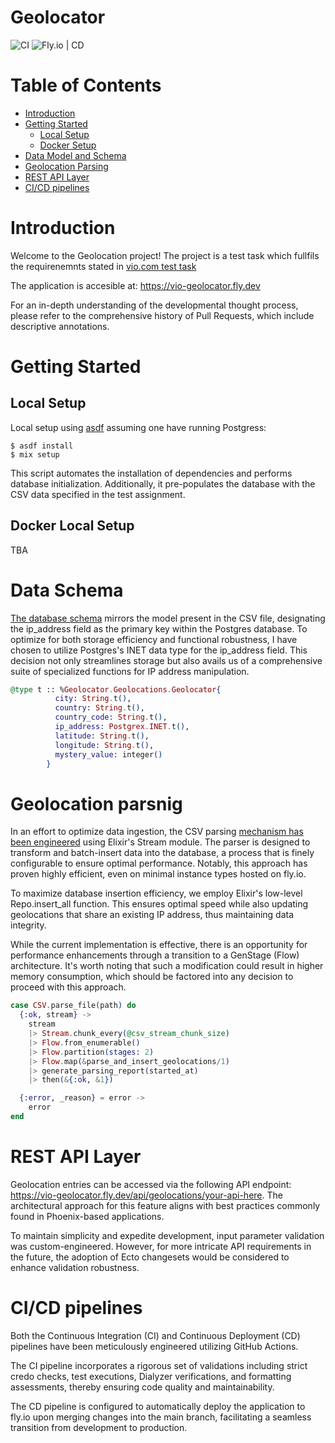 # Geolocator
![CI](https://github.com/ihorkatkov/geolocator/actions/workflows/ci.yml/badge.svg)
![Fly.io | CD](https://github.com/ihorkatkov/geolocator/actions/workflows/cd.yml/badge.svg)


# Table of Contents

* [Introduction](#introduction)
* [Getting Started](#getting-started)
  * [Local Setup](#local-setup)
  * [Docker Setup](#docker-local-setup)
* [Data Model and Schema](#data-schema)
* [Geolocation Parsing](#geolocation-parsnig)
* [REST API Layer](#rest-api-layer)
* [CI/CD pipelines](#cicd-pipelines)


# Introduction
Welcome to the Geolocation project! The project is a test task which fullfils the requirenemnts stated in [vio.com test task](https://github.com/viodotcom/backend-assignment-elixir)

The application is accesible at: https://vio-geolocator.fly.dev

For an in-depth understanding of the developmental thought process, please refer to the comprehensive history of Pull Requests, which include descriptive annotations.


# Getting Started

## Local Setup
Local setup using [asdf](https://github.com/asdf-vm/asdf) assuming one have running Postgress:
```
$ asdf install
$ mix setup
```

This script automates the installation of dependencies and performs database initialization. Additionally, it pre-populates the database with the CSV data specified in the test assignment.


## Docker Local Setup
TBA

# Data Schema
[The database schema](https://github.com/ihorkatkov/geolocator/blob/main/lib/geolocator/geolocations/geolocation.ex) mirrors the model present in the CSV file, designating the ip_address field as the primary key within the Postgres database. To optimize for both storage efficiency and functional robustness, I have chosen to utilize Postgres's INET data type for the ip_address field. This decision not only streamlines storage but also avails us of a comprehensive suite of specialized functions for IP address manipulation.

```elixir
@type t :: %Geolocator.Geolocations.Geolocator{
          city: String.t(),
          country: String.t(),
          country_code: String.t(),
          ip_address: Postgrex.INET.t(),
          latitude: String.t(),
          longitude: String.t(),
          mystery_value: integer()
        }
```

# Geolocation parsnig
In an effort to optimize data ingestion, the CSV parsing [mechanism has been engineered](https://github.com/ihorkatkov/geolocator/blob/main/lib/geolocator/geolocations.ex#L23) using Elixir's Stream module. The parser is designed to transform and batch-insert data into the database, a process that is finely configurable to ensure optimal performance. Notably, this approach has proven highly efficient, even on minimal instance types hosted on fly.io.

To maximize database insertion efficiency, we employ Elixir's low-level Repo.insert_all function. This ensures optimal speed while also updating geolocations that share an existing IP address, thus maintaining data integrity.

While the current implementation is effective, there is an opportunity for performance enhancements through a transition to a GenStage (Flow) architecture. It's worth noting that such a modification could result in higher memory consumption, which should be factored into any decision to proceed with this approach.
```elixir
case CSV.parse_file(path) do
  {:ok, stream} ->
    stream
    |> Stream.chunk_every(@csv_stream_chunk_size)
    |> Flow.from_enumerable()
    |> Flow.partition(stages: 2)
    |> Flow.map(&parse_and_insert_geolocations/1)
    |> generate_parsing_report(started_at)
    |> then(&{:ok, &1})

  {:error, _reason} = error ->
    error
end
```

# REST API Layer
Geolocation entries can be accessed via the following API endpoint: https://vio-geolocator.fly.dev/api/geolocations/your-api-here. The architectural approach for this feature aligns with best practices commonly found in Phoenix-based applications.

To maintain simplicity and expedite development, input parameter validation was custom-engineered. However, for more intricate API requirements in the future, the adoption of Ecto changesets would be considered to enhance validation robustness.

# CI/CD pipelines
Both the Continuous Integration (CI) and Continuous Deployment (CD) pipelines have been meticulously engineered utilizing GitHub Actions.

The CI pipeline incorporates a rigorous set of validations including strict credo checks, test executions, Dialyzer verifications, and formatting assessments, thereby ensuring code quality and maintainability.

The CD pipeline is configured to automatically deploy the application to fly.io upon merging changes into the main branch, facilitating a seamless transition from development to production.